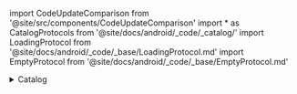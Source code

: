 import CodeUpdateComparison from '@site/src/components/CodeUpdateComparison'
import * as CatalogProtocols from '@site/docs/android/_code/_catalog/'
import LoadingProtocol from '@site/docs/android/_code/_base/LoadingProtocol.md'
import EmptyProtocol from '@site/docs/android/_code/_base/EmptyProtocol.md'

<details>
  <summary>Catalog</summary>
  <div>
    <details>
        <summary>Recipe Card</summary>
        <CodeUpdateComparison 
oldCode={ "var recipeCardTemplate: (@Composable() (recipe: Recipe, vmRecipe: RecipeViewModel, look: () -> Unit, buy: () -> Unit) -> Unit)?"}
            newCode={<CatalogProtocols.CatalogRecipeCardProtocol/>}/>
    </details>
    <details>
        <summary>Recipe Card Loading</summary>
        <CodeUpdateComparison 
oldCode={`var recipeLoaderTemplate: (@Composable() () -> Unit)?`}
            newCode={<RecipeCardLoadingProtocol/>}/>
    </details>
<details>
        <summary>Catalog Loading</summary>
        <CodeUpdateComparison 
oldCode={`var CatalogResultPageLoadingTemplate: (@Composable() () -> Unit)?`}
            newCode={<LoadingProtocol/>}/>
    </details>
<details>
        <summary>Catalog Categories Empty</summary>
        <CodeUpdateComparison 
oldCode={`var CatalogCategoriesEmptyTemplate: (@Composable() (action: () -> Unit,) -> Unit)?`}
            newCode="Removed"/>
    </details>
<details>
        <summary>Catalog Search</summary>
        <CodeUpdateComparison 
oldCode={`var CatalogSearchTemplate: (@Composable() (currentSearchValue: String, updateResearch: (newSearchValue: String) -> Unit,
        closeDialog: () -> Unit, goToResultPage: () -> Unit) -> Unit)?`}
            newCode={<CatalogProtocols.CatalogSearchProtocol/>}/>
    </details>
<details>
        <summary>Catalog Category</summary>
        <CodeUpdateComparison 
oldCode={`var CatalogCategoryTemplate: (@Composable() (context: Context, category: Package, recipesID: List<String>,
        goToCategoryPage: (category: Package) -> Unit) -> Unit)?`}
           newCode={<CatalogProtocols.CatalogCategoriesPageCategory/>}/>
    </details>
<details>
        <summary>Catalog Header</summary>
        <CodeUpdateComparison 
oldCode={`var CatalogHeader: (@Composable() (openFilter: () -> Unit, openSearch: () -> Unit, openPreferences: () -> Unit, goToFavorite: () -> Unit,
        goBackTOCatalog: () -> Unit, getActiveFilterCount: () -> Int, isMainPage: Boolean, isFavorite: Boolean) -> Unit)?`}
            newCode="Removed"/>
    </details>
<details>
        <summary>Catalog Toolbar</summary>
        <CodeUpdateComparison 
oldCode="Added in 4.0"
            newCode={<CatalogProtocols.CatalogToolbarProtocol/>}/>
    </details>
<details>
        <summary>My Meal Button</summary>
        <CodeUpdateComparison 
oldCode={`var myMealButtonSuccessViewTemplate: (@Composable() (
        recipeCount: Int, onclick: () -> Unit) -> Unit)?`}
            newCode={<CatalogProtocols.MealsInBasketButtonSuccessProtocol/>}/>
    </details>
<details>
        <summary>Recipes List Title</summary>
        <CodeUpdateComparison 
oldCode={`var CatalogPageTitleTemplate: (@Composable() (parameters: CatalogPageTitleTemplateParameters,) -> Unit)?`}
            newCode="Removed"/>
    </details>
<details>
        <summary>Recipes Category List Title</summary>
        <CodeUpdateComparison 
oldCode={`var CatalogCategoryTitleTemplate: (@Composable() (parameters: CatalogPageTitleTemplateParameters,) -> Unit)?`}
            newCode="Removed"/>
    </details>
<details>
        <summary>Recipes Search Title</summary>
        <CodeUpdateComparison 
oldCode={`var CatalogSearchTitleTemplate: (@Composable() (parameters: CatalogPageTitleTemplateParameters,) -> Unit)?`}
            newCode="Removed"/>
    </details>
<details>
        <summary>Catalog Favorites Empty</summary>
        <CodeUpdateComparison 
oldCode={`var CatalogFavoritEmptyTemplate: (@Composable() (returnToCatalog: () -> Unit) -> Unit)?`}
            newCode="Removed"/>
    </details>
<details>
        <summary>Catalog Search Results Empty</summary>
        <CodeUpdateComparison 
oldCode={`var CatalogSearchResultEmptyTemplate: (@Composable() (returnToCatalog: () -> Unit, pageTitle: String) -> Unit)?`}
            newCode="Removed"/>
    </details>
  </div>
</details>